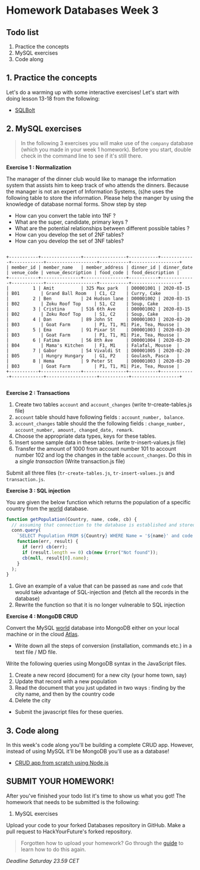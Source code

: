 # Homework Databases Week 3

## **Todo list**

1. Practice the concepts
2. MySQL exercises
3. Code along

## 1. **Practice the concepts**

Let's do a warming up with some interactive exercises! Let's start with doing lesson 13-18 from the following:

- [SQLBolt](https://sqlbolt.com/lesson/select_queries_introduction)

## 2. **MySQL exercises**

> In the following 3 exercises you will make use of the `company` database (which you made in your week 1 homework). Before you start, double check in the command line to see if it's still there.

**Exercise 1 : Normalization**

The manager of the dinner club would like to manage the information system that assists him to keep track of who attends the dinners.
Because the manager is not an expert of Information Systems, (s)he uses the following table to store the information.
Please help the manger by using the knowledge of database normal forms.
Show step by step
* How can you convert the table into 1NF ?
* What are the super, candidate, primary keys ?
* What are the potential relationships between different possible tables ?
* How can you develop the set of 2NF tables?
* How can you develop the set of 3NF tables?
```

+-----------+---------------+----------------+-----------+-------------+------------+-------------------+-----------+------------------+
| member_id | member_name   | member_address | dinner_id | dinner_date | venue_code | venue_description | food_code | food_description |
+-----------+---------------+----------------+-----------+-------------+------------+-------------------+-----------+------------------+
|         1 | Amit          | 325 Max park   | D00001001 | 2020-03-15  | B01        | Grand Ball Room   | C1, C2    | Curry, Cake      |
|         2 | Ben           | 24 Hudson lane | D00001002 | 2020-03-15  | B02        | Zoku Roof Top     | S1, C2    | Soup, Cake       |
|         3 | Cristina      | 516 6th Ave    | D00001002 | 2020-03-15  | B02        | Zoku Roof Top     | S1, C2    | Soup, Cake       |
|         4 | Dan           | 89 John St     | D00001003 | 2020-03-20  | B03        | Goat Farm         | P1, T1, M1| Pie, Tea, Mousse |
|         5 | Ema           | 91 Pixar St    | D00001003 | 2020-03-20  | B03        | Goat Farm         | P1, T1, M1| Pie, Tea, Mousse |
|         6 | Fatima        | 56 8th Ave     | D00001004 | 2020-03-20  | B04        | Mama's Kitchen    | F1, M1    | Falafal, Mousse  |
|         7 | Gabor         | 54 Vivaldi St  | D00001005 | 2020-02-20  | B05        | Hungry Hungary    | G1, P2    | Goulash, Pasca   |
|         8 | Hema          | 9 Peter St     | D00001003 | 2020-03-20  | B03        | Goat Farm         | P1, T1, M1| Pie, Tea, Mousse |
+-----------+---------------+----------------+-----------+-------------+------------+-------------------+-----------+------------------+


```

**Exercise 2 : Transactions**

1. Create two tables `account` and `account_changes` (write tr-create-tables.js file)
2. `account` table should have following fields : `account_number, balance`.
3. `account_changes` table should the the following fields : `change_number, account_number, amount, changed_date, remark`.
4. Choose the appropriate data types, keys for these tables.
5. Insert some sample data in these tables. (write tr-insert-values.js file)
6. Transfer the amount of 1000 from account number 101 to account number 102 and log the changes in the table `account_changes`.
Do this in a _single transaction_ (Write transaction.js file)

Submit all three files (`tr-create-tables.js`, `tr-insert-values.js` and `transaction.js`.

**Exercise 3 : SQL injection**

You are given the below function which returns the population of a specific country from the [world](../Week2/world.sql) database.

```js
function getPopulation(Country, name, code, cb) {
  // assuming that connection to the database is established and stored as conn
  conn.query(
    `SELECT Population FROM ${Country} WHERE Name = '${name}' and code = ${code}`,
    function(err, result) {
      if (err) cb(err);
      if (result.length == 0) cb(new Error("Not found"));
      cb(null, result[0].name);
    }
  );
}
```

1. Give an example of a value that can be passed as `name` and `code` that would take advantage of SQL-injection and
(fetch all the records in the database)
2. Rewrite the function so that it is no longer vulnerable to SQL injection

**Exercise 4 : MongoDB CRUD**

Convert the MySQL [world](../Week2/world.sql) database into MongoDB either on your local machine or in the cloud
[Atlas](https://www.mongodb.com/cloud/atlas).

* Write down all the steps of conversion (installation, commands etc.) in a text file / MD file.

Write the following queries using MongoDB syntax in the JavaScript files.
1. Create a new record (document) for a new city (your home town, say)
2. Update that record with a new population
3. Read the document that you just updated in two ways : finding by the city name, and then by the country code
4. Delete the city

* Submit the javascript files for these queries.

## 3. **Code along**

In this week's code along you'll be building a complete CRUD app. However, instead of using MySQL it'll be MongoDB you'll use as a database!

- [CRUD app from scratch using Node.js](https://www.youtube.com/watch?v=CyTWPr_WwdI)

## **SUBMIT YOUR HOMEWORK!**

After you've finished your todo list it's time to show us what you got! The homework that needs to be submitted is the following:

1. MySQL exercises

Upload your code to your forked Databases repository in GitHub. Make a pull request to HackYourFuture's forked repository.

> Forgotten how to upload your homework? Go through the [guide](../hand-in-homework-guide.md) to learn how to do this again.

_Deadline Saturday 23.59 CET_

